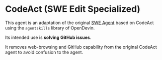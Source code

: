 # CodeAct (SWE Edit Specialized)

This agent is an adaptation of the original [SWE Agent](https://swe-agent.com/) based on CodeAct using the `agentskills` library of OpenDevin.

Its intended use is **solving GitHub issues**.

It removes web-browsing and GitHub capability from the original CodeAct agent to avoid confusion to the agent.
